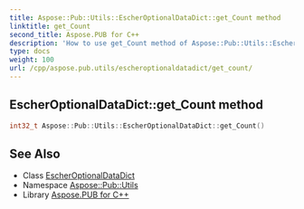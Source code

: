 ```yaml
---
title: Aspose::Pub::Utils::EscherOptionalDataDict::get_Count method
linktitle: get_Count
second_title: Aspose.PUB for C++
description: 'How to use get_Count method of Aspose::Pub::Utils::EscherOptionalDataDict class in C++.'
type: docs
weight: 100
url: /cpp/aspose.pub.utils/escheroptionaldatadict/get_count/
---
```

## EscherOptionalDataDict::get_Count method




```cpp
int32_t Aspose::Pub::Utils::EscherOptionalDataDict::get_Count()
```

## See Also

* Class [EscherOptionalDataDict](../)
* Namespace [Aspose::Pub::Utils](../../)
* Library [Aspose.PUB for C++](../../../)
